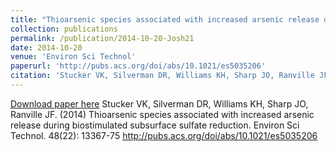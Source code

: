 ```yaml
---
title: "Thioarsenic species associated with increased arsenic release during biostimulated subsurface sulfate reduction"
collection: publications
permalink: /publication/2014-10-20-Josh21
date: 2014-10-20
venue: 'Environ Sci Technol'
paperurl: 'http://pubs.acs.org/doi/abs/10.1021/es5035206'
citation: 'Stucker VK, Silverman DR, Williams KH, Sharp JO, Ranville JF. (2014) Thioarsenic species associated with increased arsenic release during biostimulated subsurface sulfate reduction. Environ Sci Technol. 48(22): 13367-75 http://pubs.acs.org/doi/abs/10.1021/es5035206'
---
```


<a href='http://pubs.acs.org/doi/abs/10.1021/es5035206'>Download paper here</a>
Stucker VK, Silverman DR, Williams KH, Sharp JO, Ranville JF. (2014) Thioarsenic species associated with increased arsenic release during biostimulated subsurface sulfate reduction. Environ Sci Technol. 48(22): 13367-75 http://pubs.acs.org/doi/abs/10.1021/es5035206